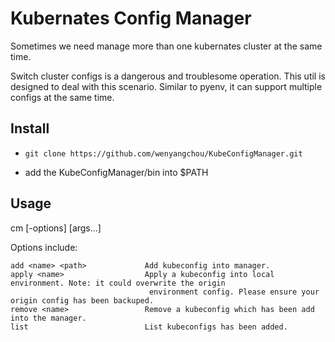 # Kubernates Config Manager

Sometimes we need manage more than one kubernates cluster at the same time.

Switch cluster configs is a dangerous and troublesome operation. This util is designed to 
deal with this scenario. Similar to pyenv, it can support multiple configs at the same time.

## Install

- `git clone https://github.com/wenyangchou/KubeConfigManager.git`

- add the KubeConfigManager/bin into $PATH

## Usage

cm [-options] [args...]

Options include:

    add <name> <path>             Add kubeconfig into manager.
    apply <name>                  Apply a kubeconfig into local environment. Note: it could overwrite the origin
                                   environment config. Please ensure your origin config has been backuped.
    remove <name>                 Remove a kubeconfig which has been add into the manager.
    list                          List kubeconfigs has been added.


